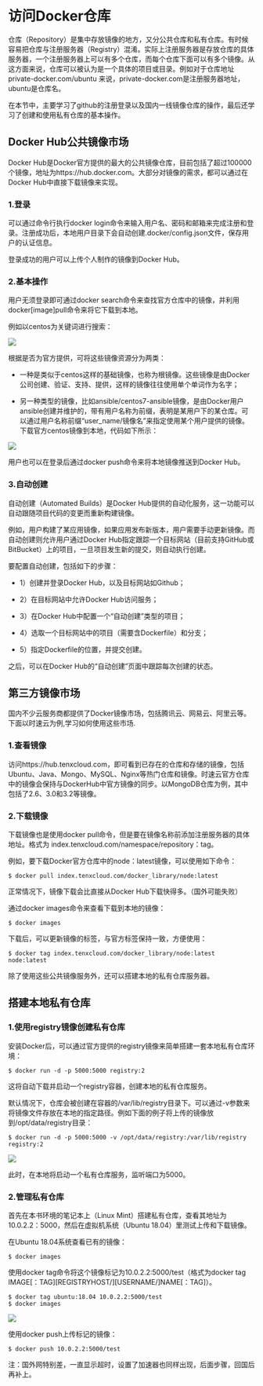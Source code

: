
# 访问Docker仓库

仓库（Repository）是集中存放镜像的地方，又分公共仓库和私有仓库。有时候容易把仓库与注册服务器（Registry）混淆。实际上注册服务器是存放仓库的具体服务器，一个注册服务器上可以有多个仓库，而每个仓库下面可以有多个镜像。从这方面来说，仓库可以被认为是一个具体的项目或目录。例如对于仓库地址 private-docker.com/ubuntu 来说，private-docker.com是注册服务器地址，ubuntu是仓库名。


在本节中，主要学习了github的注册登录以及国内一线镜像仓库的操作，最后还学习了创建和使用私有仓库的基本操作。


## Docker Hub公共镜像市场
Docker Hub是Docker官方提供的最大的公共镜像仓库，目前包括了超过100000个镜像，地址为https://hub.docker.com。大部分对镜像的需求，都可以通过在Docker Hub中直接下载镜像来实现。

### 1.登录
可以通过命令行执行docker login命令来输入用户名、密码和邮箱来完成注册和登录。注册成功后，本地用户目录下会自动创建.docker/config.json文件，保存用户的认证信息。

登录成功的用户可以上传个人制作的镜像到Docker Hub。


### 2.基本操作
用户无须登录即可通过docker search命令来查找官方仓库中的镜像，并利用docker[image]pull命令来将它下载到本地。

例如以centos为关键词进行搜索：

![](../docker/docker_picture/search_images.png)

根据是否为官方提供，可将这些镜像资源分为两类：

* 一种是类似于centos这样的基础镜像，也称为根镜像。这些镜像是由Docker公司创建、验证、支持、提供，这样的镜像往往使用单个单词作为名字；

* 另一种类型的镜像，比如ansible/centos7-ansible镜像，是由Docker用户ansible创建并维护的，带有用户名称为前缀，表明是某用户下的某仓库。可以通过用户名称前缀“user_name/镜像名”来指定使用某个用户提供的镜像。下载官方centos镜像到本地，代码如下所示：

![](../docker/docker_picture/pull_images.png)

用户也可以在登录后通过docker push命令来将本地镜像推送到Docker Hub。

### 3.自动创建

自动创建（Automated Builds）是Docker Hub提供的自动化服务，这一功能可以自动跟随项目代码的变更而重新构建镜像。

例如，用户构建了某应用镜像，如果应用发布新版本，用户需要手动更新镜像。而自动创建则允许用户通过Docker Hub指定跟踪一个目标网站（目前支持GitHub或BitBucket）上的项目，一旦项目发生新的提交，则自动执行创建。

要配置自动创建，包括如下的步骤：

* 1）创建并登录Docker Hub，以及目标网站如Github；

* 2）在目标网站中允许Docker Hub访问服务；

* 3）在Docker Hub中配置一个“自动创建”类型的项目；

* 4）选取一个目标网站中的项目（需要含Dockerfile）和分支；
	
* 5）指定Dockerfile的位置，并提交创建。

之后，可以在Docker Hub的“自动创建”页面中跟踪每次创建的状态。


## 第三方镜像市场
国内不少云服务商都提供了Docker镜像市场，包括腾讯云、网易云、阿里云等。下面以时速云为例,学习如何使用这些市场.

### 1.查看镜像
访问https://hub.tenxcloud.com，即可看到已存在的仓库和存储的镜像，包括Ubuntu、Java、Mongo、MySQL、Nginx等热门仓库和镜像。时速云官方仓库中的镜像会保持与DockerHub中官方镜像的同步。以MongoDB仓库为例，其中包括了2.6、3.0和3.2等镜像。
	
###	2.下载镜像
下载镜像也是使用docker pull命令，但是要在镜像名称前添加注册服务器的具体地址。格式为 index.tenxcloud.com/namespace/repository：tag。

例如，要下载Docker官方仓库中的node：latest镜像，可以使用如下命令：

```	 
$ docker pull index.tenxcloud.com/docker_library/node:latest 
```

正常情况下，镜像下载会比直接从Docker Hub下载快得多。（国外可能失败）

通过docker images命令来查看下载到本地的镜像：

```	 
$ docker images 
```

下载后，可以更新镜像的标签，与官方标签保持一致，方便使用：

```
$ docker tag index.tenxcloud.com/docker_library/node:latest node:latest 
```	

除了使用这些公共镜像服务外，还可以搭建本地的私有仓库服务器。


## 搭建本地私有仓库

### 1.使用registry镜像创建私有仓库

安装Docker后，可以通过官方提供的registry镜像来简单搭建一套本地私有仓库环境：

```	 
$ docker run -d -p 5000:5000 registry:2
```

这将自动下载并启动一个registry容器，创建本地的私有仓库服务。

默认情况下，仓库会被创建在容器的/var/lib/registry目录下。可以通过-v参数来将镜像文件存放在本地的指定路径。例如下面的例子将上传的镜像放到/opt/data/registry目录：

```	 
$ docker run -d -p 5000:5000 -v /opt/data/registry:/var/lib/registry registry:2 
```


![](../docker/docker_picture/registry.png)

此时，在本地将启动一个私有仓库服务，监听端口为5000。
	
### 2.管理私有仓库
	
首先在本书环境的笔记本上（Linux Mint）搭建私有仓库，查看其地址为10.0.2.2：5000，然后在虚拟机系统（Ubuntu 18.04）里测试上传和下载镜像。

在Ubuntu 18.04系统查看已有的镜像：

```
$ docker images
```

使用docker tag命令将这个镜像标记为10.0.2.2:5000/test（格式为docker tag IMAGE[：TAG][REGISTRYHOST/][USERNAME/]NAME[：TAG]）。
	 
```	
$ docker tag ubuntu:18.04 10.0.2.2:5000/test 
$ docker images 
``` 

![](../docker/docker_picture/tag_image.png)
	 
使用docker push上传标记的镜像：

```	 
$ docker push 10.0.2.2:5000/test 
```

注：国外网特别差，一直显示超时，设置了加速器也同样出现，后面步骤，回国后再补上。

